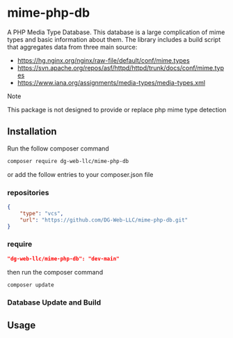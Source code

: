 # mime-php-db

A PHP Media Type Database. This database is a large complication of mime types and basic information about them. The library includes a build script that aggregates data from three main source:

- https://hg.nginx.org/nginx/raw-file/default/conf/mime.types
- https://svn.apache.org/repos/asf/httpd/httpd/trunk/docs/conf/mime.types
- https://www.iana.org/assignments/media-types/media-types.xml

> [!NOTE]
> This package is not designed to provide or replace php mime type detection

## Installation

Run the follow composer command

```bash
composer require dg-web-llc/mime-php-db
```

or add the follow entries to your composer.json file

### repositories

```json
{
    "type": "vcs",
    "url": "https://github.com/DG-Web-LLC/mime-php-db.git"
}
```

### require

```json
"dg-web-llc/mime-php-db": "dev-main"
```

then run the composer command

```bash
composer update
```

### Database Update and Build

## Usage

